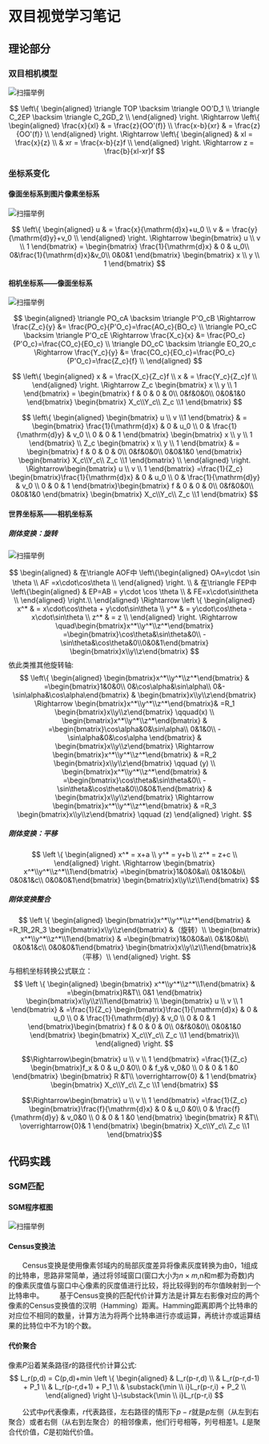 # 双目视觉学习笔记

## 理论部分

### 双目相机模型

![扫描举例](../imges/双目相机模型.svg)

$$ \left\{
\begin{aligned}
\triangle TOP \backsim \triangle OO'D_1 \\
\triangle C_2EP \backsim \triangle C_2GD_2  \\
\end{aligned}
\right.
\Rightarrow \left\{
\begin{aligned}
\frac{x}{xl} & = \frac{z}{OO'(f)} \\
\frac{x-b}{xr} & = \frac{z}{OO'(f)}  \\
\end{aligned}
\right.
\Rightarrow \left\{
\begin{aligned}
& xl = \frac{x}{z}    \\
& xr = \frac{x-b}{z}f \\
\end{aligned}
\right.
\Rightarrow z = \frac{b}{xl-xr}f
$$


### 坐标系变化

#### 像面坐标系到图片像素坐标系
![扫描举例](../imges/像面坐标系-像素坐标系.svg)

$$
\left\{
\begin{aligned}
u & = \frac{x}{\mathrm{d}x}+u_0  \\
v & = \frac{y}{\mathrm{d}y}+v_0  \\
\end{aligned}
\right.
\Rightarrow
\begin{bmatrix} u \\ v \\ 1
\end{bmatrix}
= \begin{bmatrix} \frac{1}{\mathrm{d}x} & 0 & u_0\\
0&\frac{1}{\mathrm{d}x}&v_0\\ 0&0&1 \end{bmatrix}
\begin{bmatrix} x \\ y \\ 1 \end{bmatrix}
$$
#### 相机坐标系——像面坐标系

![扫描举例](../imges/相机坐标系—像面坐标系.svg)

$$
\begin{aligned}
\triangle PO_cA \backsim \triangle P'O_cB \Rightarrow \frac{Z_c}{y} &= \frac{PO_c}{P'O_c}=\frac{AO_c}{BO_c} \\
\triangle PO_cC \backsim \triangle P'O_cE \Rightarrow \frac{X_c}{x} &= \frac{PO_c}{P'O_c}=\frac{CO_c}{EO_c} \\
\triangle DO_cC \backsim \triangle EO_2O_c \Rightarrow \frac{Y_c}{y} &= \frac{CO_c}{EO_c}=\frac{PO_c}{P'O_c}=\frac{Z_c}{f} \\
\end{aligned}
$$

$$
\left\{
\begin{aligned}
x & = \frac{X_c}{Z_c}f  \\
x & = \frac{Y_c}{Z_c}f  \\
\end{aligned}
\right.
\Rightarrow Z_c
\begin{bmatrix} x \\ y \\ 1
\end{bmatrix}
= \begin{bmatrix} f & 0 & 0 & 0\\
0&f&0&0\\ 0&0&1&0 \end{bmatrix}
\begin{bmatrix} X_c\\Y_c\\ Z_c \\1 \end{bmatrix}
$$

$$
\left\{
\begin{aligned}
\begin{bmatrix} u \\ v \\1 \end{bmatrix} & = \begin{bmatrix} \frac{1}{\mathrm{d}x} & 0 & u_0 \\ 0 &
\frac{1}{\mathrm{d}y} & v_0 \\ 0 & 0 & 1 \end{bmatrix} \begin{bmatrix} x \\ y \\ 1 \end{bmatrix} \\
 Z_c \begin{bmatrix} x \\ y \\ 1 \end{bmatrix} & = \begin{bmatrix} f & 0 & 0 & 0\\
0&f&0&0\\ 0&0&1&0 \end{bmatrix}
\begin{bmatrix} X_c\\Y_c\\ Z_c \\1 \end{bmatrix}  \\
\end{aligned}
\right.
\Rightarrow\begin{bmatrix} u \\ v \\ 1 \end{bmatrix} =\frac{1}{Z_c}
\begin{bmatrix}\frac{1}{\mathrm{d}x} & 0 & u_0 \\ 0 &
\frac{1}{\mathrm{d}y} & v_0 \\ 0 & 0 & 1
 \end{bmatrix}\begin{bmatrix} f & 0 & 0 & 0\\
0&f&0&0\\ 0&0&1&0 \end{bmatrix}
\begin{bmatrix} X_c\\Y_c\\ Z_c \\1 \end{bmatrix}
$$

#### 世界坐标系——相机坐标系

##### 刚体变换：旋转

![扫描举例](../imges/刚体变换-旋转.svg)

$$
\begin{aligned}
    & 在\triangle AOF中 \left\{\begin{aligned}
        OA=y\cdot \sin \theta  \\
        AF =x\cdot\cos\theta  \\
        \end{aligned}
        \right. \\
    & 在\triangle FEP中 \left\{\begin{aligned}
        & EP=AB = y\cdot \cos \theta  \\
        & FE=x\cdot\sin\theta  \\
        \end{aligned}
        \right.\\
\end{aligned}
\Rightarrow
\left \{ \begin{aligned}
    x^* & = x\cdot\cos\theta + y\cdot\sin\theta  \\
    y^* & = y\cdot\cos\theta - x\cdot\sin\theta  \\
    z^* & = z                                    \\
    \end{aligned}
\right.
\Rightarrow \quad\begin{bmatrix}x^*\\y^*\\z^*\end{bmatrix}
=\begin{bmatrix}\cos\theta&\sin\theta&0\\
-\sin\theta&\cos\theta&0\\0&0&1\end{bmatrix}
\begin{bmatrix}x\\y\\z\end{bmatrix}
$$
依此类推其他旋转轴:
$$
\left\{
\begin{aligned}
\begin{bmatrix}x^*\\y^*\\z^*\end{bmatrix}
& =\begin{bmatrix}1&0&0\\
0&\cos\alpha&\sin\alpha\\
0&-\sin\alpha&\cos\alpha\end{bmatrix}
& \begin{bmatrix}x\\y\\z\end{bmatrix}
\Rightarrow
\begin{bmatrix}x^*\\y^*\\z^*\end{bmatrix}& =R_1
\begin{bmatrix}x\\y\\z\end{bmatrix} \qquad(x) \\
\begin{bmatrix}x^*\\y^*\\z^*\end{bmatrix}
& =\begin{bmatrix}\cos\alpha&0&\sin\alpha\\
0&1&0\\
-\sin\alpha&0&\cos\alpha
\end{bmatrix}
& \begin{bmatrix}x\\y\\z\end{bmatrix}
\Rightarrow
\begin{bmatrix}x^*\\y^*\\z^*\end{bmatrix} & =R_2
\begin{bmatrix}x\\y\\z\end{bmatrix} \qquad (y) \\
\begin{bmatrix}x^*\\y^*\\z^*\end{bmatrix}
& =\begin{bmatrix}\cos\theta&\sin\theta&0\\
-\sin\theta&\cos\theta&0\\0&0&1\end{bmatrix}
& \begin{bmatrix}x\\y\\z\end{bmatrix}
\Rightarrow
\begin{bmatrix}x^*\\y^*\\z^*\end{bmatrix} & =R_3
\begin{bmatrix}x\\y\\z\end{bmatrix} \qquad (z)
\end{aligned}
\right.
$$

##### 刚体变换：平移

$$
\left \{ \begin{aligned}
x^* = x+a \\
y^* = y+b \\
z^* = z+c \\
\end{aligned}
\right.
\Rightarrow
\begin{bmatrix}
x^*\\y^*\\z^*\\1\end{bmatrix}
=\begin{bmatrix}1&0&0&a\\
0&1&0&b\\
0&0&1&c\\
0&0&0&1\end{bmatrix}
\begin{bmatrix}x\\y\\z\\1\end{bmatrix}
$$

##### 刚体变换整合

$$
\left \{ \begin{aligned}
\begin{bmatrix}x^*\\y^*\\z^*\end{bmatrix}
& =R_1R_2R_3
\begin{bmatrix}x\\y\\z\end{bmatrix} &（旋转）\\
\begin{bmatrix}
x^*\\y^*\\z^*\\1\end{bmatrix}
& =\begin{bmatrix}1&0&0&a\\
0&1&0&b\\
0&0&1&c\\
0&0&0&1\end{bmatrix}
\begin{bmatrix}x\\y\\z\\1\end{bmatrix}&（平移）\\
\end{aligned}
\right.
$$
与相机坐标转换公式联立：
$$
\left \{ \begin{aligned}
\begin{bmatrix}
x^*\\y^*\\z^*\\1\end{bmatrix}
& =\begin{bmatrix}R&T\\
0&1
\end{bmatrix}
\begin{bmatrix}x\\y\\z\\1\end{bmatrix}  \\
\begin{bmatrix} u \\ v \\ 1 \end{bmatrix} & =\frac{1}{Z_c}
\begin{bmatrix}\frac{1}{\mathrm{d}x} & 0 & u_0 \\ 0 &
\frac{1}{\mathrm{d}y} & v_0 \\ 0 & 0 & 1
 \end{bmatrix}\begin{bmatrix} f & 0 & 0 & 0\\
0&f&0&0\\ 0&0&1&0 \end{bmatrix}
\begin{bmatrix} X_c\\Y_c\\ Z_c \\1 \end{bmatrix}\\
\end{aligned}
\right.
$$

$$\Rightarrow\begin{bmatrix} u \\ v \\ 1 \end{bmatrix} =\frac{1}{Z_c}
\begin{bmatrix}f_x & 0 & u_0 &0\\ 0 &
f_y& v_0&0 \\ 0 & 0 & 1 &0
 \end{bmatrix}
\begin{bmatrix} R &T\\
 \overrightarrow{0} & 1
 \end{bmatrix}
\begin{bmatrix} X_c\\Y_c\\ Z_c \\1 \end{bmatrix}
$$

$$\Rightarrow\begin{bmatrix} u \\ v \\ 1 \end{bmatrix} =\frac{1}{Z_c}
\begin{bmatrix}\frac{f}{\mathrm{d}x} & 0 & u_0 &0\\ 0 &
\frac{f}{\mathrm{d}y} & v_0&0 \\ 0 & 0 & 1 &0
 \end{bmatrix}
\begin{bmatrix} R &T\\
  \overrightarrow{0}& 1
 \end{bmatrix}
\begin{bmatrix} X_c\\Y_c\\ Z_c \\1 \end{bmatrix}$$

## 代码实践

### SGM匹配

#### SGM程序框图

![扫描举例](../imges/SGM结构.svg)

#### Census变换法

&emsp;&emsp;Census变换是使用像素邻域内的局部灰度差异将像素灰度转换为由0，1组成的比特串，思路非常简单，通过将邻域窗口(窗口大小为$n \times m$,n和m都为奇数)内的像素灰度值与窗口中心像素的灰度值进行比较，将比较得到的布尔值映射到一个比特串中。
&emsp;&emsp;基于Census变换的匹配代价计算方法是计算左右影像对应的两个像素的Census变换值的汉明（Hamming）距离。Hamming距离即两个比特串的对应位不相同的数量，计算方法为将两个比特串进行亦或运算，再统计亦或运算结果的比特位中不为1的个数。

#### 代价聚合

像素$P$沿着某条路径$r$的路径代价计算公式:
$$
L_r(p,d) = C(p,d)+min \left \{ \begin{aligned}
    & L_r(p-r,d) \\
    & L_r(p-r,d-1) + P_1 \\
    & L_r(p-r,d+1) + P_1 \\
    & \substack{\min \\ i}L_r(p-r,i) + P_2 \\
\end{aligned}
\right \}-\substack{\min \\ i}L_r(p-r,i)
$$

&emsp;&emsp;公式中$p$代表像素，$r$代表路径，左右路径的情形下$p-r$就是$p$左侧（从左到右聚合）或者右侧（从右到左聚合）的相邻像素，他们行号相等，列号相差1。$L$是聚合代价值，$C$是初始代价值。
